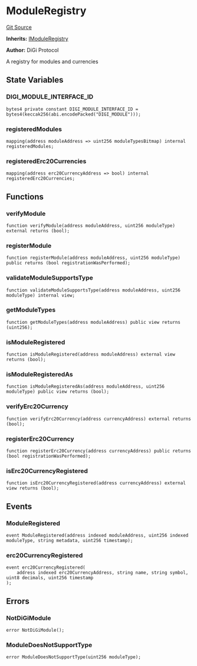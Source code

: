 # ModuleRegistry
[Git Source](https://github.com/digiv3rse/protocol-contracts/blob/0d518167a484d4368bad0990424be098fe779fa4/contracts/misc/ModuleRegistry.sol)

**Inherits:**
[IModuleRegistry](/contracts/interfaces/IModuleRegistry.sol/interface.IModuleRegistry.md)

**Author:**
DiGi Protocol

A registry for modules and currencies


## State Variables
### DIGI_MODULE_INTERFACE_ID

```solidity
bytes4 private constant DIGI_MODULE_INTERFACE_ID = bytes4(keccak256(abi.encodePacked("DIGI_MODULE")));
```


### registeredModules

```solidity
mapping(address moduleAddress => uint256 moduleTypesBitmap) internal registeredModules;
```


### registeredErc20Currencies

```solidity
mapping(address erc20CurrencyAddress => bool) internal registeredErc20Currencies;
```


## Functions
### verifyModule


```solidity
function verifyModule(address moduleAddress, uint256 moduleType) external returns (bool);
```

### registerModule


```solidity
function registerModule(address moduleAddress, uint256 moduleType) public returns (bool registrationWasPerformed);
```

### validateModuleSupportsType


```solidity
function validateModuleSupportsType(address moduleAddress, uint256 moduleType) internal view;
```

### getModuleTypes


```solidity
function getModuleTypes(address moduleAddress) public view returns (uint256);
```

### isModuleRegistered


```solidity
function isModuleRegistered(address moduleAddress) external view returns (bool);
```

### isModuleRegisteredAs


```solidity
function isModuleRegisteredAs(address moduleAddress, uint256 moduleType) public view returns (bool);
```

### verifyErc20Currency


```solidity
function verifyErc20Currency(address currencyAddress) external returns (bool);
```

### registerErc20Currency


```solidity
function registerErc20Currency(address currencyAddress) public returns (bool registrationWasPerformed);
```

### isErc20CurrencyRegistered


```solidity
function isErc20CurrencyRegistered(address currencyAddress) external view returns (bool);
```

## Events
### ModuleRegistered

```solidity
event ModuleRegistered(address indexed moduleAddress, uint256 indexed moduleType, string metadata, uint256 timestamp);
```

### erc20CurrencyRegistered

```solidity
event erc20CurrencyRegistered(
    address indexed erc20CurrencyAddress, string name, string symbol, uint8 decimals, uint256 timestamp
);
```

## Errors
### NotDiGiModule

```solidity
error NotDiGiModule();
```

### ModuleDoesNotSupportType

```solidity
error ModuleDoesNotSupportType(uint256 moduleType);
```

